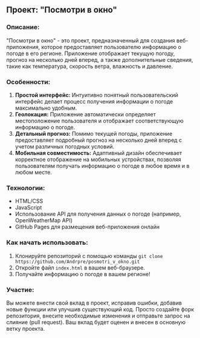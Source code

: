 ## Проект: "Посмотри в окно"

### Описание:
"Посмотри в окно" - это проект, предназначенный для создания веб-приложения, которое предоставляет пользователю информацию о погоде в его регионе. Приложение отображает текущую погоду, прогноз на несколько дней вперед, а также дополнительные сведения, такие как температура, скорость ветра, влажность и давление.

### Особенности:
1. **Простой интерфейс:** Интуитивно понятный пользовательский интерфейс делает процесс получения информации о погоде максимально удобным.
2. **Геолокация:** Приложение автоматически определяет местоположение пользователя и отображает соответствующую информацию о погоде.
3. **Детальный прогноз:** Помимо текущей погоды, приложение предоставляет подробный прогноз на несколько дней вперед с учетом различных погодных условий.
4. **Мобильная совместимость:** Адаптивный дизайн обеспечивает корректное отображение на мобильных устройствах, позволяя пользователям получать информацию о погоде в любое время и в любом месте.

### Технологии:
- HTML/CSS
- JavaScript
- Использование API для получения данных о погоде (например, OpenWeatherMap API)
- GitHub Pages для размещения веб-приложения онлайн

### Как начать использовать:
1. Клонируйте репозиторий с помощью команды `git clone https://github.com/Andrpre/posmotri_v_okno.git`
2. Откройте файл `index.html` в вашем веб-браузере.
3. Получайте информацию о погоде в вашем регионе!

### Участие:
Вы можете внести свой вклад в проект, исправив ошибки, добавив новые функции или улучшив существующий код. Просто создайте форк репозитория, внесите необходимые изменения и отправьте запрос на слияние (pull request). Ваш вклад будет оценен и внесен в основную ветку проекта.
